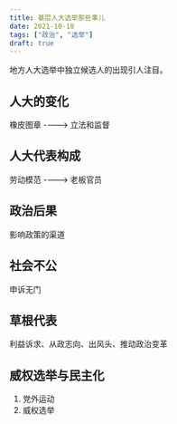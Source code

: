 ```yaml
---
title: 基层人大选举那些事儿
date: 2021-10-18
tags: ["政治", "选举"]
draft: true
---
```


地方人大选举中独立候选人的出现引人注目。

## 人大的变化

橡皮图章 ----> 立法和监督

## 人大代表构成

劳动模范 ----> 老板官员

## 政治后果

影响政策的渠道 

## 社会不公

申诉无门

## 草根代表

利益诉求、从政志向、出风头、推动政治变革

## 威权选举与民主化

 1. 党外运动
 2. 威权选举
